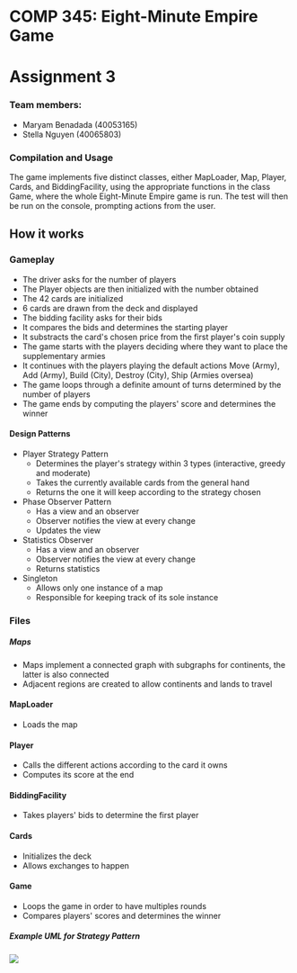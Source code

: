 # COMP 345: Eight-Minute Empire Game
# Assignment 3
### Team members:
  - Maryam Benadada (40053165)
  - Stella Nguyen (40065803)

### Compilation and Usage

The game implements five distinct classes, either MapLoader, Map, Player, Cards, and BiddingFacility, using the appropriate functions in the class Game, where the whole Eight-Minute Empire game is run.
The test will then be run on the console, prompting actions from the user.

## How it works
### Gameplay
- The driver asks for the number of players
- The Player objects are then initialized with the number obtained
- The 42 cards are initialized
- 6 cards are drawn from the deck and displayed
- The bidding facility asks for their bids
- It compares the bids and determines the starting player
- It substracts the card's chosen price from the first player's coin supply
- The game starts with the players deciding where they want to place the supplementary armies
- It continues with the players playing the default actions Move (Army), Add (Army), Build (City), Destroy (City), Ship (Armies oversea)
- The game loops through a definite amount of turns determined by the number of players
- The game ends by computing the players' score and determines the winner

#### Design Patterns
- Player Strategy Pattern
   - Determines the player's strategy within 3 types (interactive, greedy and moderate)
   - Takes the currently available cards from the general hand
   - Returns the one it will keep according to the strategy chosen
- Phase Observer Pattern
   - Has a view and an observer
   - Observer notifies the view at every change
   - Updates the view
- Statistics Observer
   - Has a view and an observer
   - Observer notifies the view at every change
   - Returns statistics
- Singleton
   - Allows only one instance of a map
   - Responsible for keeping track of its sole instance

### Files
##### Maps
- Maps implement a connected graph with subgraphs for continents, the latter is also connected
- Adjacent regions are created to allow continents and lands to travel

#### MapLoader
- Loads the map

#### Player
- Calls the different actions according to the card it owns
- Computes its score at the end

#### BiddingFacility
- Takes players' bids to determine the first player

#### Cards
- Initializes the deck
- Allows exchanges to happen


#### Game
- Loops the game in order to have multiples rounds
- Compares players' scores and determines the winner

##### Example UML for Strategy Pattern
![](https://i.ibb.co/RT4fRYj/Untitled-Diagram.png)